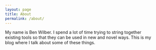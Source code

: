 ```yaml
---
layout: page
title: About
permalink: /about/
---
```


My name is Ben Wilber.  I spend a lot of time trying to string together existing tools so that they can be used in new and novel ways.  This is my blog where I talk about some of these things.